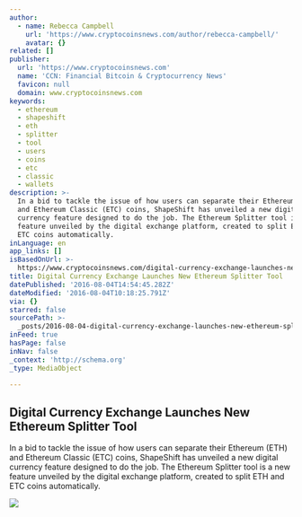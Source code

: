 ```yaml
---
author:
  - name: Rebecca Campbell
    url: 'https://www.cryptocoinsnews.com/author/rebecca-campbell/'
    avatar: {}
related: []
publisher:
  url: 'https://www.cryptocoinsnews.com'
  name: 'CCN: Financial Bitcoin & Cryptocurrency News'
  favicon: null
  domain: www.cryptocoinsnews.com
keywords:
  - ethereum
  - shapeshift
  - eth
  - splitter
  - tool
  - users
  - coins
  - etc
  - classic
  - wallets
description: >-
  In a bid to tackle the issue of how users can separate their Ethereum (ETH)
  and Ethereum Classic (ETC) coins, ShapeShift has unveiled a new digital
  currency feature designed to do the job. The Ethereum Splitter tool is a new
  feature unveiled by the digital exchange platform, created to split ETH and
  ETC coins automatically.
inLanguage: en
app_links: []
isBasedOnUrl: >-
  https://www.cryptocoinsnews.com/digital-currency-exchange-launches-new-ethereum-splitter-tool/
title: Digital Currency Exchange Launches New Ethereum Splitter Tool
datePublished: '2016-08-04T14:54:45.282Z'
dateModified: '2016-08-04T10:18:25.791Z'
via: {}
starred: false
sourcePath: >-
  _posts/2016-08-04-digital-currency-exchange-launches-new-ethereum-splitter-too.md
inFeed: true
hasPage: false
inNav: false
_context: 'http://schema.org'
_type: MediaObject

---
```

<article style=""><h1>Digital Currency Exchange Launches New Ethereum Splitter Tool</h1><p>In a bid to tackle the issue of how users can separate their Ethereum (ETH) and Ethereum Classic (ETC) coins, ShapeShift has unveiled a new digital currency feature designed to do the job. The Ethereum Splitter tool is a new feature unveiled by the digital exchange platform, created to split ETH and ETC coins automatically.</p><img src="https://www.cryptocoinsnews.com/wp-content/uploads/2016/08/Digital-Currency-Exchange-Launches-New-Ethereum-Splitter-Tool.jpg" /></article>